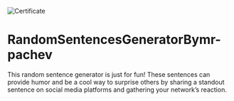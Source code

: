 ![Certificate](https://softuni.bg/certificates/certificates/converttoimage/165207?code=a3a7b31d)
# RandomSentencesGeneratorBymr-pachev
This random sentence generator is just for fun! These sentences can provide humor and be a cool way to surprise others by sharing a standout sentence on social media platforms and gathering your network’s reaction.
